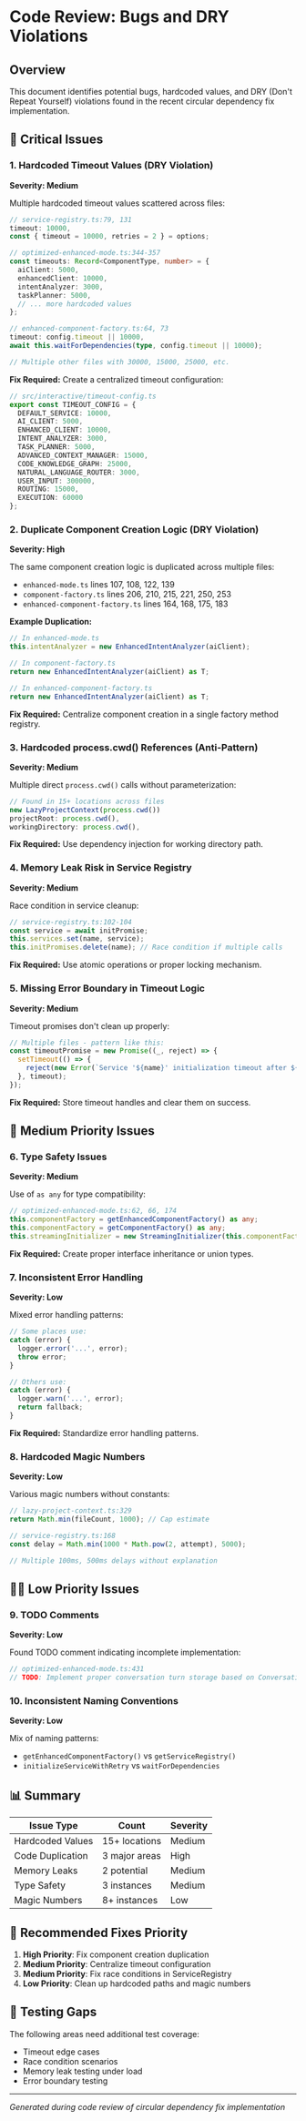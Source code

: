 # Code Review: Bugs and DRY Violations

## Overview
This document identifies potential bugs, hardcoded values, and DRY (Don't Repeat Yourself) violations found in the recent circular dependency fix implementation.

## 🐛 Critical Issues

### 1. Hardcoded Timeout Values (DRY Violation)
**Severity: Medium**

Multiple hardcoded timeout values scattered across files:

```typescript
// service-registry.ts:79, 131
timeout: 10000,
const { timeout = 10000, retries = 2 } = options;

// optimized-enhanced-mode.ts:344-357
const timeouts: Record<ComponentType, number> = {
  aiClient: 5000,
  enhancedClient: 10000,
  intentAnalyzer: 3000,
  taskPlanner: 5000,
  // ... more hardcoded values
};

// enhanced-component-factory.ts:64, 73
timeout: config.timeout || 10000,
await this.waitForDependencies(type, config.timeout || 10000);

// Multiple other files with 30000, 15000, 25000, etc.
```

**Fix Required:**
Create a centralized timeout configuration:

```typescript
// src/interactive/timeout-config.ts
export const TIMEOUT_CONFIG = {
  DEFAULT_SERVICE: 10000,
  AI_CLIENT: 5000,
  ENHANCED_CLIENT: 10000,
  INTENT_ANALYZER: 3000,
  TASK_PLANNER: 5000,
  ADVANCED_CONTEXT_MANAGER: 15000,
  CODE_KNOWLEDGE_GRAPH: 25000,
  NATURAL_LANGUAGE_ROUTER: 3000,
  USER_INPUT: 300000,
  ROUTING: 15000,
  EXECUTION: 60000
};
```

### 2. Duplicate Component Creation Logic (DRY Violation)
**Severity: High**

The same component creation logic is duplicated across multiple files:

- `enhanced-mode.ts` lines 107, 108, 122, 139
- `component-factory.ts` lines 206, 210, 215, 221, 250, 253
- `enhanced-component-factory.ts` lines 164, 168, 175, 183

**Example Duplication:**
```typescript
// In enhanced-mode.ts
this.intentAnalyzer = new EnhancedIntentAnalyzer(aiClient);

// In component-factory.ts
return new EnhancedIntentAnalyzer(aiClient) as T;

// In enhanced-component-factory.ts
return new EnhancedIntentAnalyzer(aiClient) as T;
```

**Fix Required:**
Centralize component creation in a single factory method registry.

### 3. Hardcoded process.cwd() References (Anti-Pattern)
**Severity: Medium**

Multiple direct `process.cwd()` calls without parameterization:

```typescript
// Found in 15+ locations across files
new LazyProjectContext(process.cwd())
projectRoot: process.cwd(),
workingDirectory: process.cwd(),
```

**Fix Required:**
Use dependency injection for working directory path.

### 4. Memory Leak Risk in Service Registry
**Severity: Medium**

Race condition in service cleanup:

```typescript
// service-registry.ts:102-104
const service = await initPromise;
this.services.set(name, service);
this.initPromises.delete(name); // Race condition if multiple calls
```

**Fix Required:**
Use atomic operations or proper locking mechanism.

### 5. Missing Error Boundary in Timeout Logic
**Severity: Medium**

Timeout promises don't clean up properly:

```typescript
// Multiple files - pattern like this:
const timeoutPromise = new Promise((_, reject) => {
  setTimeout(() => {
    reject(new Error(`Service '${name}' initialization timeout after ${timeout}ms`));
  }, timeout);
});
```

**Fix Required:**
Store timeout handles and clear them on success.

## 🔧 Medium Priority Issues

### 6. Type Safety Issues
**Severity: Medium**

Use of `as any` for type compatibility:

```typescript
// optimized-enhanced-mode.ts:62, 66, 174
this.componentFactory = getEnhancedComponentFactory() as any;
this.componentFactory = getComponentFactory() as any;
this.streamingInitializer = new StreamingInitializer(this.componentFactory as any);
```

**Fix Required:**
Create proper interface inheritance or union types.

### 7. Inconsistent Error Handling
**Severity: Low**

Mixed error handling patterns:

```typescript
// Some places use:
catch (error) {
  logger.error('...', error);
  throw error;
}

// Others use:
catch (error) {
  logger.warn('...', error);
  return fallback;
}
```

**Fix Required:**
Standardize error handling patterns.

### 8. Hardcoded Magic Numbers
**Severity: Low**

Various magic numbers without constants:

```typescript
// lazy-project-context.ts:329
return Math.min(fileCount, 1000); // Cap estimate

// service-registry.ts:168
const delay = Math.min(1000 * Math.pow(2, attempt), 5000);

// Multiple 100ms, 500ms delays without explanation
```

## 🏃‍♂️ Low Priority Issues

### 9. TODO Comments
**Severity: Low**

Found TODO comment indicating incomplete implementation:

```typescript
// optimized-enhanced-mode.ts:431
// TODO: Implement proper conversation turn storage based on ConversationManager interface
```

### 10. Inconsistent Naming Conventions
**Severity: Low**

Mix of naming patterns:
- `getEnhancedComponentFactory()` vs `getServiceRegistry()`
- `initializeServiceWithRetry` vs `waitForDependencies`

## 📊 Summary

| Issue Type | Count | Severity |
|------------|-------|----------|
| Hardcoded Values | 15+ locations | Medium |
| Code Duplication | 3 major areas | High |
| Memory Leaks | 2 potential | Medium |
| Type Safety | 3 instances | Medium |
| Magic Numbers | 8+ instances | Low |

## 🎯 Recommended Fixes Priority

1. **High Priority**: Fix component creation duplication
2. **Medium Priority**: Centralize timeout configuration
3. **Medium Priority**: Fix race conditions in ServiceRegistry
4. **Low Priority**: Clean up hardcoded paths and magic numbers

## 🧪 Testing Gaps

The following areas need additional test coverage:
- Timeout edge cases
- Race condition scenarios
- Memory leak testing under load
- Error boundary testing

---

*Generated during code review of circular dependency fix implementation*